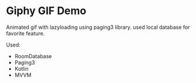 # Giphy GIF Demo

Animated gif with lazyloading using paging3 library. used local database for favorite feature.

Used:
- RoomDatabase
- Paging3
- Kotlin
- MVVM


